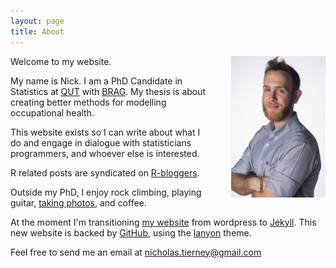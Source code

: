 ```yaml
---
layout: page
title: About
---
```



<p>
<div style="width: auto">
<img src="/assets/headshot_stars1_web.jpg" alt="Me." style="float: right; width: 30%;max-height: 30%; PADDING-LEFT: 30px"/> 
<p>

<!-- above code nabbed from http://stackoverflow.com/questions/7177881/how-can-i-put-css-and-html-code-in-the-same-file and http://support2.constantcontact.com/articles/FAQ/3637 -->

<p>Welcome to my website.</p>


<p>My name is Nick. I am a PhD Candidate in Statistics at <a href="https://www.qut.edu.au/">QUT</a> with <a href="https://bragqut.wordpress.com/">BRAG</a>. My thesis is about creating better methods for modelling occupational health. </p>

<p>This website exists so I can write about what I do and engage in dialogue with statisticians programmers, and whoever else is interested.</p> R related posts are syndicated on <a href="http://www.r-bloggers.com/">R-bloggers</a>.

<p>Outside my PhD, I enjoy rock climbing, playing guitar, <a href="https://www.flickr.com/photos/134851297@N04/">taking photos</a>, and coffee.</p>

<p>At the moment I'm transitioning <a href="http://njtierney.com">my website</a> from wordpress to <a href="http://jekyllrb.com/">Jekyll</a>. This new website is backed by <a href ="http://www.github.com" >GitHub</a>, using the <a href = "https://github.com/poole/lanyon" >lanyon</a> theme.

<p>Feel free to send me an email at <a href="mailto:nicholas.tierney@gmail.com">nicholas.tierney@gmail.com</a></p>

	
</p>
</div>
</p>


